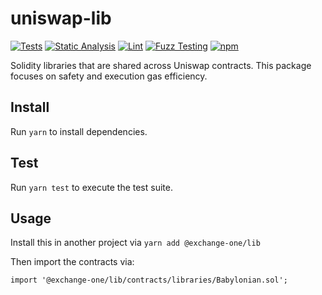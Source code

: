 # uniswap-lib

[![Tests](https://github.com/Exchange-One/exchangeone-lib/workflows/Tests/badge.svg)](https://github.com/Exchange-One/exchangeone-lib/actions?query=workflow%3ATests)
[![Static Analysis](https://github.com/Exchange-One/exchangeone-lib/workflows/Static%20Analysis/badge.svg)](https://github.com/Exchange-One/exchangeone-lib/actions?query=workflow%3A%22Static+Analysis%22)
[![Lint](https://github.com/Exchange-One/exchangeone-lib/workflows/Lint/badge.svg)](https://github.com/Exchange-One/exchangeone-lib/actions?query=workflow%3ALint)
[![Fuzz Testing](https://github.com/Exchange-One/exchangeone-lib/workflows/Fuzz%20Testing/badge.svg)](https://github.com/Exchange-One/exchangeone-lib/actions?query=workflow%3A%22Fuzz+Testing%22)
[![npm](https://img.shields.io/npm/v/@exchange-one/lib)](https://unpkg.com/@exchange-one/lib@latest/)

Solidity libraries that are shared across Uniswap contracts. This package focuses on safety and execution gas efficiency.

## Install

Run `yarn` to install dependencies.

## Test

Run `yarn test` to execute the test suite.

## Usage

Install this in another project via `yarn add @exchange-one/lib`

Then import the contracts via:

```solidity
import '@exchange-one/lib/contracts/libraries/Babylonian.sol';

```
